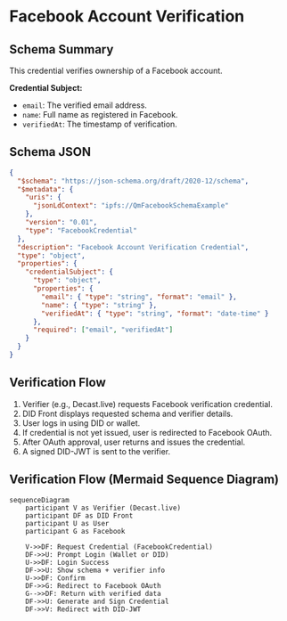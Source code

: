 
# Facebook Account Verification

## Schema Summary
This credential verifies ownership of a Facebook account.

**Credential Subject:**
- `email`: The verified email address.
- `name`: Full name as registered in Facebook.
- `verifiedAt`: The timestamp of verification.

## Schema JSON
```json
{
  "$schema": "https://json-schema.org/draft/2020-12/schema",
  "$metadata": {
    "uris": {
      "jsonLdContext": "ipfs://QmFacebookSchemaExample"
    },
    "version": "0.01",
    "type": "FacebookCredential"
  },
  "description": "Facebook Account Verification Credential",
  "type": "object",
  "properties": {
    "credentialSubject": {
      "type": "object",
      "properties": {
        "email": { "type": "string", "format": "email" },
        "name": { "type": "string" },
        "verifiedAt": { "type": "string", "format": "date-time" }
      },
      "required": ["email", "verifiedAt"]
    }
  }
}
```

## Verification Flow
1. Verifier (e.g., Decast.live) requests Facebook verification credential.
2. DID Front displays requested schema and verifier details.
3. User logs in using DID or wallet.
4. If credential is not yet issued, user is redirected to Facebook OAuth.
5. After OAuth approval, user returns and issues the credential.
6. A signed DID-JWT is sent to the verifier.

## Verification Flow (Mermaid Sequence Diagram)
```mermaid
sequenceDiagram
    participant V as Verifier (Decast.live)
    participant DF as DID Front
    participant U as User
    participant G as Facebook

    V->>DF: Request Credential (FacebookCredential)
    DF->>U: Prompt Login (Wallet or DID)
    U->>DF: Login Success
    DF->>U: Show schema + verifier info
    U->>DF: Confirm
    DF->>G: Redirect to Facebook OAuth
    G-->>DF: Return with verified data
    DF->>U: Generate and Sign Credential
    DF->>V: Redirect with DID-JWT
```
